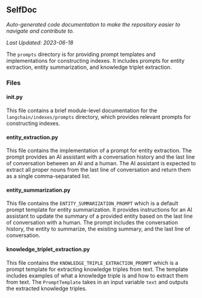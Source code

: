 <!--- START SELFDOC --->
## SelfDoc
_Auto-generated code documentation to make the repository easier to navigate and contribute to._

_Last Updated: 2023-06-18_

The `prompts` directory is for providing prompt templates and implementations for constructing indexes. It includes prompts for entity extraction, entity summarization, and knowledge triplet extraction.

### Files
#### __init__.py
This file contains a brief module-level documentation for the `langchain/indexes/prompts` directory, which provides relevant prompts for constructing indexes.

#### entity_extraction.py
This file contains the implementation of a prompt for entity extraction. The prompt provides an AI assistant with a conversation history and the last line of conversation between an AI and a human. The AI assistant is expected to extract all proper nouns from the last line of conversation and return them as a single comma-separated list.

#### entity_summarization.py
This file contains the `ENTITY_SUMMARIZATION_PROMPT` which is a default prompt template for entity summarization. It provides instructions for an AI assistant to update the summary of a provided entity based on the last line of conversation with a human. The prompt includes the conversation history, the entity to summarize, the existing summary, and the last line of conversation.

#### knowledge_triplet_extraction.py
This file contains the `KNOWLEDGE_TRIPLE_EXTRACTION_PROMPT` which is a prompt template for extracting knowledge triples from text. The template includes examples of what a knowledge triple is and how to extract them from text. The `PromptTemplate` takes in an input variable `text` and outputs the extracted knowledge triples.

<!--- END SELFDOC --->